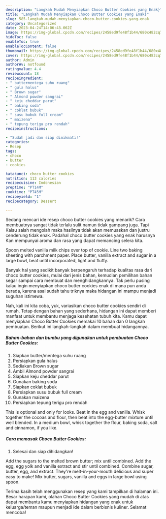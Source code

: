 ```yaml
---
description: "Langkah Mudah Menyiapkan Choco Butter Cookies yang Enak}"
title: "Langkah Mudah Menyiapkan Choco Butter Cookies yang Enak}"
slug: 585-langkah-mudah-menyiapkan-choco-butter-cookies-yang-enak
category: Uncategorized
date: 2023-04-24T14:06:43.062Z
image: https://img-global.cpcdn.com/recipes/2458ed9fe48f1b44/680x482cq70/choco-butter-cookies-foto-resep-utama.jpg
hideToc: false
enableToc: true
enableTocContent: false
thumbnail: https://img-global.cpcdn.com/recipes/2458ed9fe48f1b44/680x482cq70/choco-butter-cookies-foto-resep-utama.jpg
cover: https://img-global.cpcdn.com/recipes/2458ed9fe48f1b44/680x482cq70/choco-butter-cookies-foto-resep-utama.jpg
author: Admin
authorAv: notfound
ratingvalue: 4.4
reviewcount: 18
recipeingredient:
- " buttermentega suhu ruang"
- " gula halus"
- " Brown sugar"
- " Almond powder sangrai"
- " keju cheddar parut"
- " baking soda"
- " coklat bubuk"
- " susu bubuk full cream"
- " maizena"
- " tepung terigu pro rendah"
recipeinstructions:

- "Sudah jadi dan siap dinikmati!"
categories:
- Resep
tags:
- choco
- butter
- cookies

katakunci: choco butter cookies 
nutrition: 113 calories
recipecuisine: Indonesian
preptime: "PT14M"
cooktime: "PT45M"
recipeyield: "1"
recipecategory: Dessert

---
```



Sedang mencari ide resep choco butter cookies yang menarik? Cara membuatnya sangat tidak terlalu sulit namun tidak gampang juga. Tapi Kalau salah mengolah maka hasilnya tidak akan memuaskan dan justru cenderung tidak enak. Padahal choco butter cookies yang enak harusnya Kan mempunyai aroma dan rasa yang dapat memancing selera kita.


Spoon melted vanilla milk chips over top of cookie. Line two baking sheeting with parchment paper. Place butter, vanilla extract and sugar in a large bowl, beat until incorporated, light and fluffy.

Banyak hal yang sedikit banyak berpengaruh terhadap kualitas rasa dari choco butter cookies, mulai dari jenis bahan, kemudian pemilihan bahan segar sampai cara membuat dan menghidangkannya. Tak perlu pusing kalau ingin menyiapkan choco butter cookies enak di mana pun anda berada, karena asal sudah tahu triknya maka hidangan ini mampu menjadi suguhan istimewa.


Nah, kali ini kita coba, yuk, variasikan choco butter cookies sendiri di rumah. Tetap dengan bahan yang sederhana, hidangan ini dapat memberi manfaat untuk membantu menjaga kesehatan tubuh kita. Kamu dapat menyiapkan Choco Butter Cookies memakai 10 bahan dan 0 langkah pembuatan. Berikut ini langkah-langkah dalam membuat hidangannya.

<!--inarticleads1-->

##### Bahan-bahan dan bumbu yang digunakan untuk pembuatan Choco Butter Cookies:

1. Siapkan  butter/mentega suhu ruang
1. Persiapkan  gula halus
1. Sediakan  Brown sugar
1. Ambil  Almond powder sangrai
1. Siapkan  keju cheddar parut
1. Gunakan  baking soda
1. Siapkan  coklat bubuk
1. Persiapkan  susu bubuk full cream
1. Gunakan  maizena
1. Persiapkan  tepung terigu pro rendah


This is optional and only for looks. Beat in the egg and vanilla. Whisk together the cocoas and flour, then beat into the egg-butter mixture until well blended. In a medium bowl, whisk together the flour, baking soda, salt and cinnamon, if you like. 

<!--inarticleads2-->

##### Cara memasak Choco Butter Cookies:


1. Selesai dan siap dihidangkan!

Add the sugars to the melted brown butter; mix until combined. Add the egg, egg yolk and vanilla extract and stir until combined. Combine sugar, butter, egg, and extract. They&#39;re melt-in-your-mouth delicious and super easy to make! Mix butter, sugars, vanilla and eggs in large bowl using spoon. 

Terima kasih telah menggunakan resep yang kami tampilkan di halaman ini. Besar harapan kami, olahan Choco Butter Cookies yang mudah di atas dapat membantu kamu menyiapkan hidangan yang enak untuk keluarga/teman maupun menjadi ide dalam berbisnis kuliner. Selamat mencoba!

